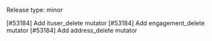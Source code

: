 Release type: minor

[#53184] Add ituser_delete mutator
[#53184] Add engagement_delete mutator
[#53184] Add address_delete mutator
